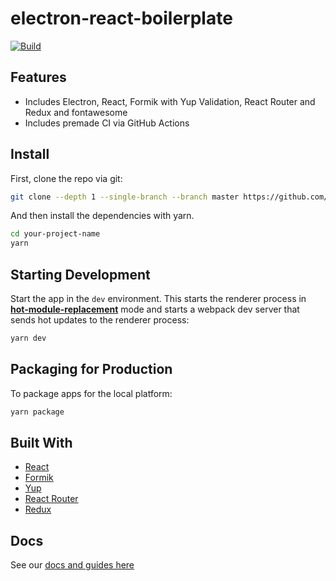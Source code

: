 # electron-react-boilerplate

[![Build](https://github.com/GHOSCHT/electron-react-boilerplate/workflows/Build/badge.svg)](https://github.com/GHOSCHT/electron-react-boilerplate/actions?query=workflow%3ABuild)

## Features

- Includes Electron, React, Formik with Yup Validation, React Router and Redux and fontawesome
- Includes premade CI via GitHub Actions

## Install

First, clone the repo via git:

```bash
git clone --depth 1 --single-branch --branch master https://github.com/GHOSCHT/electron-react-boilerplate your-project-name
```

And then install the dependencies with yarn.

```bash
cd your-project-name
yarn
```

## Starting Development

Start the app in the `dev` environment. This starts the renderer process in [**hot-module-replacement**](https://webpack.js.org/guides/hmr-react/) mode and starts a webpack dev server that sends hot updates to the renderer process:

```bash
yarn dev
```

## Packaging for Production

To package apps for the local platform:

```bash
yarn package
```

## Built With

- [React](https://reactjs.org/)
- [Formik](https://jaredpalmer.com/formik/)
- [Yup](https://github.com/jquense/yup)
- [React Router](https://reacttraining.com/react-router/)
- [Redux](https://react-redux.js.org/)

## Docs

See our [docs and guides here](https://electron-react-boilerplate.js.org/docs/installation)
